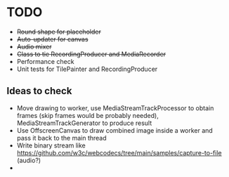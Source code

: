 # TODO

* ~~Round shape for placeholder~~
* ~~Auto-updater for canvas~~
* ~~Audio mixer~~
* ~~Class to tie RecordingProducer and MediaRecorder~~
* Performance check
* Unit tests for TilePainter and RecordingProducer


## Ideas to check

* Move drawing to worker, use MediaStreamTrackProcessor to obtain frames (skip frames would be probably needed), MediaStreamTrackGenerator to produce result
* Use OffscreenCanvas to draw combined image inside a worker and pass it back to the main thread
* Write binary stream like https://github.com/w3c/webcodecs/tree/main/samples/capture-to-file (audio?)
* 
